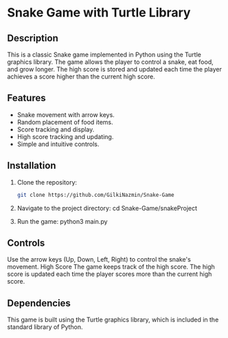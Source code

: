 # Snake Game with Turtle Library

## Description

This is a classic Snake game implemented in Python using the Turtle graphics library. The game allows the player to control a snake, eat food, and grow longer. The high score is stored and updated each time the player achieves a score higher than the current high score.

## Features

- Snake movement with arrow keys.
- Random placement of food items.
- Score tracking and display.
- High score tracking and updating.
- Simple and intuitive controls.

## Installation

1. Clone the repository:

   ```bash
   git clone https://github.com/GilkiNazmin/Snake-Game

2. Navigate to the project directory:
   cd Snake-Game/snakeProject

3. Run the game:
   python3 main.py

## Controls
Use the arrow keys (Up, Down, Left, Right) to control the snake's movement.
High Score
The game keeps track of the high score. The high score is updated each time the player scores more than the current high score.

## Dependencies
This game is built using the Turtle graphics library, which is included in the standard library of Python.
